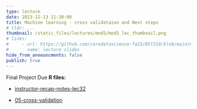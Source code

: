 ```yaml
---
type: lecture
date: 2023-12-13 11:30:00
title: Machine learning - cross validataion and Next steps
# tldr: ...
thumbnail: /static_files/lectures/mod5/mod5_lec_thumbnail.png
# links:
#     - url: https://github.com/coredatascience-fa23/BST219/blob/main/00_course_introduction/Lecture_01.pdf
#       name: lecture slides
hide_from_announcments: false
publish: true
---
```

Final Project Due
**R files:**
- [instructor-recap-notes-lec32](https://github.com/coredatascience-fa23/BST219/blob/main/instructor_lecture-recap-notes/instructor_notes_lec32.Rmd)

- [05-cross-validation](hhttps://github.com/coredatascience-fa23/BST219/blob/main/06_machine-learning/05_cross-validation.Rmd)

